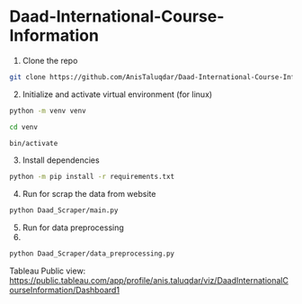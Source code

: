 # Daad-International-Course-Information

1. Clone the repo
~~~bash
git clone https://github.com/AnisTaluqdar/Daad-International-Course-Information.git
~~~
2. Initialize and activate virtual environment (for linux)
~~~bash
python -m venv venv

cd venv

bin/activate 
~~~

3. Install dependencies
~~~bash
python -m pip install -r requirements.txt
~~~

4. Run for scrap the data from website
~~~bash
python Daad_Scraper/main.py
~~~

5. Run for data preprocessing
6. 
~~~bash
python Daad_Scraper/data_preprocessing.py
~~~


Tableau Public view: https://public.tableau.com/app/profile/anis.taluqdar/viz/DaadInternationalCourseInformation/Dashboard1


